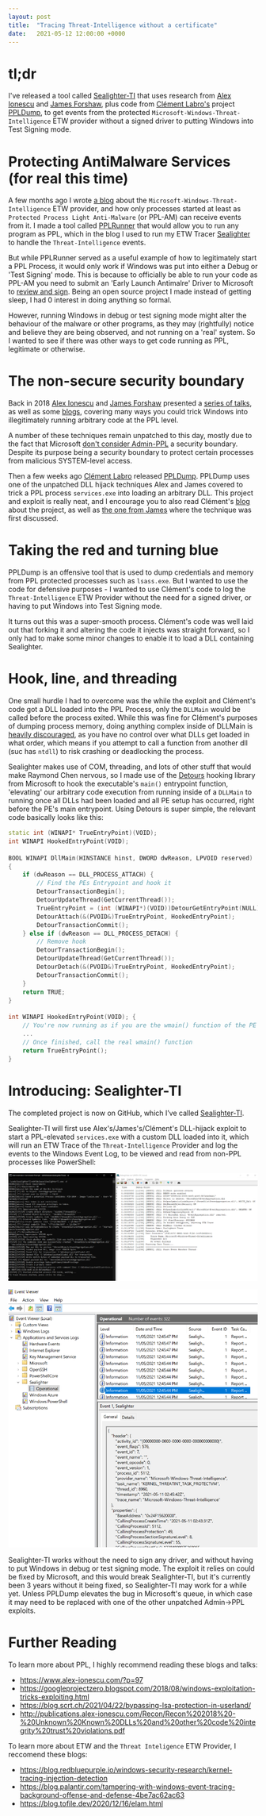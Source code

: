 ```yaml
---
layout: post
title:  "Tracing Threat-Intelligence without a certificate"
date:   2021-05-12 12:00:00 +0000
---
```

 
# tl;dr
I've released a tool called [Sealighter-TI](https://github.com/pathtofile/SealighterTI) that uses research from [Alex Ionescu](https://twitter.com/aionescu) and [James Forshaw](https://twitter.com/tiraniddo), plus code from [Clément Labro's](https://twitter.com/itm4n) project [PPLDump](https://github.com/itm4n/PPLdump), to get events
from the protected `Microsoft-Windows-Threat-Intelligence` ETW provider without a signed driver to putting Windows into Test Signing mode.
 
# Protecting AntiMalware Services (for real this time)
A few months ago I wrote [a blog](https://blog.tofile.dev/2020/12/16/elam.html) about the `Microsoft-Windows-Threat-Intelligence` ETW provider, and how only processes started at least as `Protected Process Light Anti-Malware` (or PPL-AM) can receive events from it. I made a tool called [PPLRunner](https://github.com/pathtofile/PPLRunner) that would allow you to run any program as PPL, which in the blog I used to run my ETW Tracer [Sealighter](https://github.com/pathtofile/sealighter) to handle the `Threat-Intelligence` events.
 
But while PPLRunner served as a useful example of how to legitimately start a PPL Process, it would only work if Windows was put into either a Debug or 'Test Signing' mode. This is because to officially be able to run your code as PPL-AM you need to submit an 'Early Launch Antimalre' Driver to Microsoft to [review and sign](https://docs.microsoft.com/en-us/windows-hardware/drivers/install/elam-driver-submission). Being an open source project I made instead of getting sleep, I had 0 interest in doing anything so formal. 
 
However, running Windows in debug or test signing mode might alter the behaviour of the malware or other programs, as they may (rightfully) notice and believe they are being observed, and not running on a 'real' system. So I wanted to see if there was other ways to get code running as PPL, legitimate or otherwise.
 
 
# The non-secure security boundary
Back in 2018 [Alex Ionescu](https://twitter.com/aionescu) and [James Forshaw](https://twitter.com/tiraniddo) presented a [series of talks](http://publications.alex-ionescu.com/Recon/Recon%202018%20-%20Unknown%20Known%20DLLs%20and%20other%20code%20integrity%20trust%20violations.pdf), as well as some [blogs](https://googleprojectzero.blogspot.com/2018/08/windows-exploitation-tricks-exploiting.html), covering many ways you could trick Windows into illegitimately running arbitrary code at the PPL level.
 
A number of these techniques remain unpatched to this day, mostly due to the fact that Microsoft [don't consider Admin-PPL](https://bugs.chromium.org/p/project-zero/issues/detail?id=1336) a security boundary. Despite its purpose being a security boundary to protect certain processes from malicious SYSTEM-level access.
 
Then a few weeks ago [Clément Labro](https://twitter.com/itm4n) released [PPLDump](https://github.com/itm4n/PPLdump). PPLDump uses one of the unpatched DLL hijack techniques Alex and James covered to trick a PPL process `services.exe` into loading an arbitrary DLL. This project and exploit is really neat, and I encourage you to also read Clément's [blog](https://itm4n.github.io/lsass-runasppl/) about the project, as well as [the one from James](https://googleprojectzero.blogspot.com/2018/08/windows-exploitation-tricks-exploiting.html) where the technique was first discussed.
 
 
# Taking the red and turning blue
PPLDump is an offensive tool that is used to dump credentials and memory from PPL protected processes such as `lsass.exe`. But I wanted to use the code for defensive purposes - I wanted to use Clément's code to log the `Threat-Intelligence` ETW Provider without the need for a signed driver, or having to put Windows into Test Signing mode.
 
It turns out this was a super-smooth process. Clément's code was well laid out that forking it and altering the code it injects was straight forward, so I only had to make some minor changes to enable it to load a DLL containing Sealighter.
 
# Hook, line, and threading
One small hurdle I had to overcome was the while the exploit and Clément's code got a DLL loaded into the PPL Process, only the `DLLMain` would be called before the process exited. While this was fine for Clément's purposes of dumping process memory, doing anything complex inside of DLLMain is [heavily discouraged](https://devblogs.microsoft.com/oldnewthing/20040127-00/?p=40873), as you have no control over what DLLs get loaded in what order, which means if you attempt to call a function from another dll (suc has `ntdll`) to risk crashing or deadlocking the process.
 
Sealighter makes use of COM, threading, and lots of other stuff that would make Raymond Chen nervous, so I made use of the [Detours](https://github.com/microsoft/Detours/) hooking library from Microsoft to hook the executable's `main()` entrypoint function, 'elevating' our arbitrary code execution from running inside of a `DLLMain` to running once all DLLs had been loaded and all PE setup has occurred, right before the PE's main entrypoint. Using Detours is super simple, the relevant code basically looks like this:
```c++
static int (WINAPI* TrueEntryPoint)(VOID);
int WINAPI HookedEntryPoint(VOID);
 
BOOL WINAPI DllMain(HINSTANCE hinst, DWORD dwReason, LPVOID reserved)
{
    if (dwReason == DLL_PROCESS_ATTACH) {
        // Find the PEs Entrypoint and hook it
        DetourTransactionBegin();
        DetourUpdateThread(GetCurrentThread());
        TrueEntryPoint = (int (WINAPI*)(VOID))DetourGetEntryPoint(NULL);
        DetourAttach(&(PVOID&)TrueEntryPoint, HookedEntryPoint);
        DetourTransactionCommit();
    } else if (dwReason == DLL_PROCESS_DETACH) {
        // Remove hook
        DetourTransactionBegin();
        DetourUpdateThread(GetCurrentThread());
        DetourDetach(&(PVOID&)TrueEntryPoint, HookedEntryPoint);
        DetourTransactionCommit();
    }
    return TRUE;
}
 
int WINAPI HookedEntryPoint(VOID); {
    // You're now running as if you are the wmain() function of the PE
    ...
    // Once finished, call the real wmain() function
    return TrueEntryPoint();
}
```
 
 
# Introducing: Sealighter-TI
 
The completed project is now on GitHub, which I’ve called [Sealighter-TI](https://github.com/pathtofile/SealighterTI).
 
Sealighter-TI will first use Alex's/James's/Clément's DLL-hijack exploit to start a PPL-elevated `services.exe` with a custom DLL loaded into it, which will run an ETW Trace of the `Threat-Intelligence` Provider and log the events to the Windows Event Log, to be viewed and read from non-PPL processes like PowerShell:
 
![Picture of Sealighter injected into a ppl process](/assets/SealighterTI_Running.png)
 
![Picture of Sealighter injected into a ppl process](/assets/SealighterTI_EventLog.png)
 
Sealighter-TI works without the need to sign any driver, and without having to put Windows in debug or test signing mode. The exploit it relies on could be fixed by Microsoft, and this would break Sealighter-TI, but it's currently been 3 years without it being fixed, so Sealighter-TI may work for a while yet. Unless PPLDump elevates the bug in Microsoft's queue, in which case it may need to be replaced with one of the other unpatched Admin->PPL exploits.
 
# Further Reading
To learn more about PPL, I highly recommend reading these blogs and talks:
- https://www.alex-ionescu.com/?p=97
- https://googleprojectzero.blogspot.com/2018/08/windows-exploitation-tricks-exploiting.html
- https://blog.scrt.ch/2021/04/22/bypassing-lsa-protection-in-userland/
- http://publications.alex-ionescu.com/Recon/Recon%202018%20-%20Unknown%20Known%20DLLs%20and%20other%20code%20integrity%20trust%20violations.pdf

To learn more about ETW and the `Threat Inteligence` ETW Provider, I reccomend these blogs:
- https://blog.redbluepurple.io/windows-security-research/kernel-tracing-injection-detection
- https://blog.palantir.com/tampering-with-windows-event-tracing-background-offense-and-defense-4be7ac62ac63
- https://blog.tofile.dev/2020/12/16/elam.html

